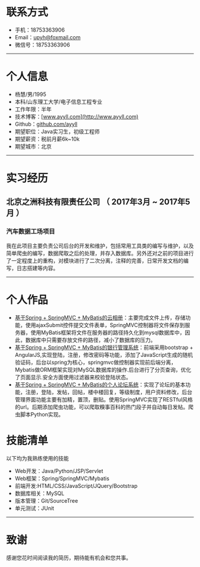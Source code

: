 # 联系方式
- 手机：18753363906
- Email：upyh@foxmail.com
- 微信号：18753363906

---

# 个人信息

 - 杨慧/男/1995 
 - 本科/山东理工大学/电子信息工程专业 
 - 工作年限：半年
 - 技术博客：[www.ayyll.com](http://www.ayyll.com)
 - Github：[github.com/ayyll](http://www.github.com/ayyll)
 - 期望职位：Java实习生，初级工程师
 - 期望薪资：税前月薪6k~10k
 - 期望城市：北京

---

# 实习经历
## 北京之洲科技有限责任公司 （ 2017年3月 ~ 2017年5月 ）

### 汽车数据工场项目 
我在此项目主要负责公司后台的开发和维护，包括常用工具类的编写与维护，以及简单爬虫的编写，数据爬取之后的处理，并存入数据库。另外还对之前的项目进行了一定程度上的重构，对模块进行了二次分离，注释的完善，日常开发文档的编写，日志搭建等内容。



---

# 个人作品

 - [基于Spring + SpringMVC + MyBatis的云相册](http://120.25.149.118/album/)：主要完成文件上传，存储功能，使用ajaxSubmit控件提交文件表单，SpringMVC控制器将文件保存到服务器，使用MyBatis框架将文件在服务器的路径持久化到mysql数据库中，因此，数据库中只需要存放文件的路径，减小了数据库的压力。
 - [基于Spring + SpringMVC + MyBatis的银行管理系统](http://120.25.149.118/BankSystem/)：前端采用bootstrap + AngularJS,实现登陆，注册，修改密码等功能，添加了JavaScript生成的随机验证码，后台以spring为核心，springmvc做控制器实现前后端分离，Mybatis做ORM框架实现对MySQL数据库的操作.后台进行了分页查询，优化了页面显示.安全方面使用过滤器来校验登陆状态。
 - [基于Spring + SpringMVC + MyBatis的个人论坛系统](http://120.25.149.118/MyForum/)：实现了论坛的基本功能，注册，登陆，发帖，回帖，楼中楼回复，等级制度，用户资料修改，后台管理界面功能主要有加精，置顶，删贴。使用SpringMVC实现了RESTful风格的url。后期添加爬虫功能，可以爬取糗事百科的热门段子并自动每日发帖。爬虫脚本Python实现。
# 技能清单
以下均为我熟练使用的技能

- Web开发：Java/Python/JSP/Servlet
- Web框架：Spring/SpringMVC/Mybatis
- 前端开发:HTML/CSS/JavaScript/JQuery/Bootstrap
- 数据库相关：MySQL
- 版本管理：Git/SourceTree
- 单元测试：JUnit

---

# 致谢
感谢您花时间阅读我的简历，期待能有机会和您共事。
